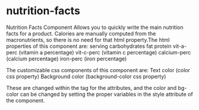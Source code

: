 # nutrition-facts
Nutrition Facts Component
Allows you to quickly write the main nutrition facts for a product.
Calories are manually computed from the macronutrients, so there is no need for that html property.The html properties of this component are:
serving
carbohydrates
fat
protein
vit-a-perc (vitamin a percentage)
vit-c-perc (vitamin c percentage)
calcium-perc (calcium percentage)
iron-perc (iron percentage)

The customizable css components of this component are:
Text color (color css property)
Background color (background-color css property)

These are changed within the tag for the attributes, and the color and bg-color can be changed by setting the proper variables in the style attribute of the component.
